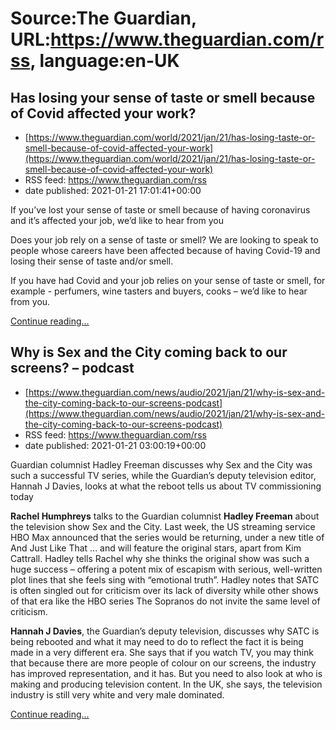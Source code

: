 # Source:The Guardian, URL:https://www.theguardian.com/rss, language:en-UK

## Has losing your sense of taste or smell because of Covid affected your work?
 - [https://www.theguardian.com/world/2021/jan/21/has-losing-taste-or-smell-because-of-covid-affected-your-work](https://www.theguardian.com/world/2021/jan/21/has-losing-taste-or-smell-because-of-covid-affected-your-work)
 - RSS feed: https://www.theguardian.com/rss
 - date published: 2021-01-21 17:01:41+00:00

<p>If you’ve lost your sense of taste or smell because of having coronavirus and it’s affected your job, we’d like to hear from you</p><p>Does your job rely on a sense of taste or smell? We are looking to speak to people whose careers have been affected because of having Covid-19 and losing their sense of taste and/or smell. </p><p>If you have had Covid and your job relies on your sense of taste or smell, for example - perfumers, wine tasters and buyers, cooks – we’d like to hear from you. </p> <a href="https://www.theguardian.com/world/2021/jan/21/has-losing-taste-or-smell-because-of-covid-affected-your-work">Continue reading...</a>

## Why is Sex and the City coming back to our screens? – podcast
 - [https://www.theguardian.com/news/audio/2021/jan/21/why-is-sex-and-the-city-coming-back-to-our-screens-podcast](https://www.theguardian.com/news/audio/2021/jan/21/why-is-sex-and-the-city-coming-back-to-our-screens-podcast)
 - RSS feed: https://www.theguardian.com/rss
 - date published: 2021-01-21 03:00:19+00:00

<p>Guardian columnist Hadley Freeman discusses why Sex and the City was such a successful TV series, while the Guardian’s deputy television editor, Hannah J Davies, looks at what the reboot tells us about TV commissioning today</p><p><strong>Rachel Humphreys</strong> talks to the Guardian columnist <strong>Hadley Freeman</strong> about the television show Sex and the City. Last week, the US streaming service HBO Max announced that the series would be returning, under a new title of And Just Like That ... and will feature the original stars, apart from Kim Cattrall. Hadley tells Rachel why she thinks the original show was such a huge success – offering a potent mix of escapism with serious, well-written plot lines that she feels sing with “emotional truth”. Hadley notes that SATC is often singled out for criticism over its lack of diversity while other shows of that era like the HBO series The Sopranos do not invite the same level of criticism. </p><p><strong>Hannah J Davies</strong>, the Guardian’s deputy television, discusses why SATC is being rebooted and what it may need to do to reflect the fact it is being made in a very different era. She says that if you watch TV, you may think that because there are more people of colour on our screens, the industry has improved representation, and it has. But you need to also look at who is making and producing television content. In the UK, she says, the television industry is still very white and very male dominated.</p> <a href="https://www.theguardian.com/news/audio/2021/jan/21/why-is-sex-and-the-city-coming-back-to-our-screens-podcast">Continue reading...</a>

